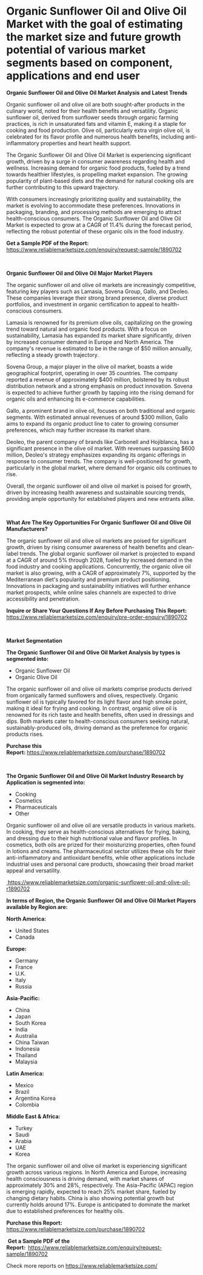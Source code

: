 <p><h1>Organic Sunflower Oil and Olive Oil Market with the goal of estimating the market size and future growth potential of various market segments based on component, applications and end user</h1></p><p><strong>Organic Sunflower Oil and Olive Oil Market Analysis and Latest Trends</strong></p>
<p><p>Organic sunflower oil and olive oil are both sought-after products in the culinary world, noted for their health benefits and versatility. Organic sunflower oil, derived from sunflower seeds through organic farming practices, is rich in unsaturated fats and vitamin E, making it a staple for cooking and food production. Olive oil, particularly extra virgin olive oil, is celebrated for its flavor profile and numerous health benefits, including anti-inflammatory properties and heart health support.</p><p>The Organic Sunflower Oil and Olive Oil Market is experiencing significant growth, driven by a surge in consumer awareness regarding health and wellness. Increasing demand for organic food products, fueled by a trend towards healthier lifestyles, is propelling market expansion. The growing popularity of plant-based diets and the demand for natural cooking oils are further contributing to this upward trajectory.</p><p>With consumers increasingly prioritizing quality and sustainability, the market is evolving to accommodate these preferences. Innovations in packaging, branding, and processing methods are emerging to attract health-conscious consumers. The Organic Sunflower Oil and Olive Oil Market is expected to grow at a CAGR of 11.4% during the forecast period, reflecting the robust potential of these organic oils in the food industry.</p></p>
<p><strong>Get a Sample PDF of the Report:&nbsp;</strong> <a href="https://www.reliablemarketsize.com/enquiry/request-sample/1890702?utm_campaign=3220&utm_medium=2&utm_source=Github&utm_content=ia&utm_term=07042025&utm_id=organic-sunflower-oil-and-olive-oil">https://www.reliablemarketsize.com/enquiry/request-sample/1890702</a></p>
<p>&nbsp;</p>
<p><strong>Organic Sunflower Oil and Olive Oil Major Market Players</strong></p>
<p><p>The organic sunflower oil and olive oil markets are increasingly competitive, featuring key players such as Lamasia, Sovena Group, Gallo, and Deoleo. These companies leverage their strong brand presence, diverse product portfolios, and investment in organic certification to appeal to health-conscious consumers.</p><p>Lamasia is renowned for its premium olive oils, capitalizing on the growing trend toward natural and organic food products. With a focus on sustainability, Lamasia has expanded its market share significantly, driven by increased consumer demand in Europe and North America. The company's revenue is estimated to be in the range of $50 million annually, reflecting a steady growth trajectory.</p><p>Sovena Group, a major player in the olive oil market, boasts a wide geographical footprint, operating in over 35 countries. The company reported a revenue of approximately $400 million, bolstered by its robust distribution network and a strong emphasis on product innovation. Sovena is expected to achieve further growth by tapping into the rising demand for organic oils and enhancing its e-commerce capabilities.</p><p>Gallo, a prominent brand in olive oil, focuses on both traditional and organic segments. With estimated annual revenues of around $300 million, Gallo aims to expand its organic product line to cater to growing consumer preferences, which may further increase its market share.</p><p>Deoleo, the parent company of brands like Carbonell and Hojiblanca, has a significant presence in the olive oil market. With revenues surpassing $600 million, Deoleo's strategy emphasizes expanding its organic offerings in response to consumer trends. The company is well-positioned for growth, particularly in the global market, where demand for organic oils continues to rise.</p><p>Overall, the organic sunflower oil and olive oil market is poised for growth, driven by increasing health awareness and sustainable sourcing trends, providing ample opportunity for established players and new entrants alike.</p></p>
<p>&nbsp;</p>
<p><strong>What Are The Key Opportunities For Organic Sunflower Oil and Olive Oil Manufacturers?</strong></p>
<p><p>The organic sunflower oil and olive oil markets are poised for significant growth, driven by rising consumer awareness of health benefits and clean-label trends. The global organic sunflower oil market is projected to expand at a CAGR of around 5% through 2028, fueled by increased demand in the food industry and cooking applications. Concurrently, the organic olive oil market is also growing, with a CAGR of approximately 7%, supported by the Mediterranean diet's popularity and premium product positioning. Innovations in packaging and sustainability initiatives will further enhance market prospects, while online sales channels are expected to drive accessibility and penetration.</p></p>
<p><strong>Inquire or Share Your Questions If Any Before Purchasing This Report:</strong> <a href="https://www.reliablemarketsize.com/enquiry/pre-order-enquiry/1890702?utm_campaign=3220&utm_medium=2&utm_source=Github&utm_content=ia&utm_term=07042025&utm_id=organic-sunflower-oil-and-olive-oil">https://www.reliablemarketsize.com/enquiry/pre-order-enquiry/1890702</a></p>
<p>&nbsp;</p>
<p><strong>Market Segmentation</strong></p>
<p><strong>The Organic Sunflower Oil and Olive Oil Market Analysis by types is segmented into:</strong></p>
<p><ul><li>Organic Sunflower Oil</li><li>Organic Olive Oil</li></ul></p>
<p><p>The organic sunflower oil and olive oil markets comprise products derived from organically farmed sunflowers and olives, respectively. Organic sunflower oil is typically favored for its light flavor and high smoke point, making it ideal for frying and cooking. In contrast, organic olive oil is renowned for its rich taste and health benefits, often used in dressings and dips. Both markets cater to health-conscious consumers seeking natural, sustainably-produced oils, driving demand as the preference for organic products rises.</p></p>
<p><strong>Purchase this Report:&nbsp;</strong><a href="https://www.reliablemarketsize.com/purchase/1890702?utm_campaign=3220&utm_medium=2&utm_source=Github&utm_content=ia&utm_term=07042025&utm_id=organic-sunflower-oil-and-olive-oil">https://www.reliablemarketsize.com/purchase/1890702</a></p>
<p>&nbsp;</p>
<p><strong>The Organic Sunflower Oil and Olive Oil Market Industry Research by Application is segmented into:</strong></p>
<p><ul><li>Cooking</li><li>Cosmetics</li><li>Pharmaceuticals</li><li>Other</li></ul></p>
<p><p>Organic sunflower oil and olive oil are versatile products in various markets. In cooking, they serve as health-conscious alternatives for frying, baking, and dressing due to their high nutritional value and flavor profiles. In cosmetics, both oils are prized for their moisturizing properties, often found in lotions and creams. The pharmaceutical sector utilizes these oils for their anti-inflammatory and antioxidant benefits, while other applications include industrial uses and personal care products, showcasing their broad market appeal and versatility.</p></p>
<p><a href="https://www.reliablemarketsize.com/organic-sunflower-oil-and-olive-oil-r1890702?utm_campaign=3220&utm_medium=2&utm_source=Github&utm_content=ia&utm_term=07042025&utm_id=organic-sunflower-oil-and-olive-oil">&nbsp;https://www.reliablemarketsize.com/organic-sunflower-oil-and-olive-oil-r1890702</a></p>
<p><strong>In terms of Region, the Organic Sunflower Oil and Olive Oil Market Players available by Region are:</strong></p>
<p>
    <p> <strong> North America: </strong>
        <ul>
            <li>United States</li>
            <li>Canada</li>
        </ul>
        </p> 
    <p> <strong> Europe: </strong>
        <ul>
            <li>Germany</li>
            <li>France</li>
            <li>U.K.</li>
            <li>Italy</li>
            <li>Russia</li>
        </ul>
        </p> 
    <p> <strong> Asia-Pacific: </strong>
        <ul>
            <li>China</li>
            <li>Japan</li>
            <li>South Korea</li>
            <li>India</li>
            <li>Australia</li>
            <li>China Taiwan</li>
            <li>Indonesia</li>
            <li>Thailand</li>
            <li>Malaysia</li>
        </ul>
        </p> 
    <p> <strong> Latin America: </strong>
        <ul>
            <li>Mexico</li>
            <li>Brazil</li>
            <li>Argentina Korea</li>
            <li>Colombia</li>
        </ul>
        </p> 
    <p> <strong> Middle East & Africa: </strong>
        <ul>
            <li>Turkey</li>
            <li>Saudi</li>
            <li>Arabia</li>
            <li>UAE</li>
            <li>Korea</li>
        </ul>
    </p>
    </p>
<p><p>The organic sunflower oil and olive oil market is experiencing significant growth across various regions. In North America and Europe, increasing health consciousness is driving demand, with market shares of approximately 30% and 28%, respectively. The Asia-Pacific (APAC) region is emerging rapidly, expected to reach 25% market share, fueled by changing dietary habits. China is also showing potential growth but currently holds around 17%. Europe is anticipated to dominate the market due to established preferences for healthy oils.</p></p>
<p><strong>Purchase this Report: </strong><a href="https://www.reliablemarketsize.com/purchase/1890702?utm_campaign=3220&utm_medium=2&utm_source=Github&utm_content=ia&utm_term=07042025&utm_id=organic-sunflower-oil-and-olive-oil">https://www.reliablemarketsize.com/purchase/1890702</a></p>
<p>&nbsp;<strong>Get a Sample PDF of the Report:&nbsp;&nbsp;</strong><a href="https://www.reliablemarketsize.com/enquiry/request-sample/1890702?utm_campaign=3220&utm_medium=2&utm_source=Github&utm_content=ia&utm_term=07042025&utm_id=organic-sunflower-oil-and-olive-oil">https://www.reliablemarketsize.com/enquiry/request-sample/1890702</a></p>
<p><strong></strong></p>
<p>Check more reports on <a href="https://www.reliablemarketsize.com/?utm_campaign=3220&utm_medium=2&utm_source=Github&utm_content=ia&utm_term=07042025&utm_id=organic-sunflower-oil-and-olive-oil">https://www.reliablemarketsize.com/</a></p>